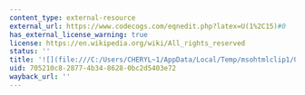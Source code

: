 ```yaml
---
content_type: external-resource
external_url: https://www.codecogs.com/eqnedit.php?latex=U(1%2C15)#0
has_external_license_warning: true
license: https://en.wikipedia.org/wiki/All_rights_reserved
status: ''
title: '![](file:///C:/Users/CHERYL~1/AppData/Local/Temp/msohtmlclip1/01/clip_image010.gif)'
uid: 705210c8-2877-4b34-8628-0bc2d5403e72
wayback_url: ''
---
```

